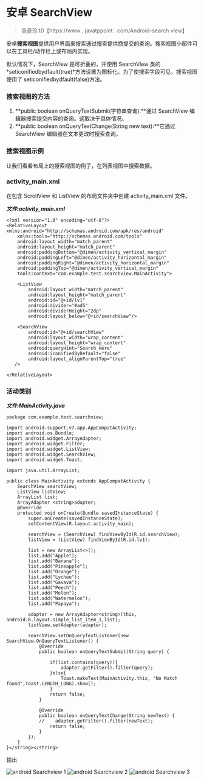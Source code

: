 # 安卓 SearchView

> 吴奇珍:t0【https://www . javatppoint . com/Android-search view】

安卓**搜索视图**提供用户界面来搜索通过搜索提供商提交的查询。搜索视图小部件可以在工具栏/动作栏上或布局内实现。

默认情况下，SearchView 是可折叠的，并使用 SearchView 类的*seticonifiedbydfault(true)*方法设置为图标化。为了使搜索字段可见，搜索视图使用了 seticonifiedbydfault(false)方法。

### 搜索视图的方法

1.  **public boolean onQueryTextSubmit(字符串查询):**通过 SearchView 编辑器搜索提交内容的查询。这取决于具体情况。
2.  **public boolean onQueryTextChange(String new text):**它通过 SearchView 编辑器在文本更改时搜索查询。

### 搜索视图示例

让我们看看布局上的搜索视图的例子，在列表视图中搜索数据。

### activity_main.xml

在包含 ScrollView 和 ListView 的布局文件夹中创建 activity_main.xml 文件。

***文件:activity_main.xml***

```
<?xml version="1.0" encoding="utf-8"?>
<RelativeLayout xmlns:android="http://schemas.android.com/apk/res/android"
    xmlns:tools="http://schemas.android.com/tools"
    android:layout_width="match_parent"
    android:layout_height="match_parent"
    android:paddingBottom="@dimen/activity_vertical_margin"
    android:paddingLeft="@dimen/activity_horizontal_margin"
    android:paddingRight="@dimen/activity_horizontal_margin"
    android:paddingTop="@dimen/activity_vertical_margin"
    tools:context="com.example.test.searchview.MainActivity">

    <ListView
        android:layout_width="match_parent"
        android:layout_height="match_parent"
        android:id="@+id/lv1"
        android:divider="#ad5"
        android:dividerHeight="2dp"
        android:layout_below="@+id/searchView"/>

    <SearchView
        android:id="@+id/searchView"
        android:layout_width="wrap_content"
        android:layout_height="wrap_content"
        android:queryHint="Search Here"
        android:iconifiedByDefault="false"
        android:layout_alignParentTop="true"
   />

</RelativeLayout>

```

### 活动类别

***文件:MainActivity.java***

```
package com.example.test.searchview;

import android.support.v7.app.AppCompatActivity;
import android.os.Bundle;
import android.widget.ArrayAdapter;
import android.widget.Filter;
import android.widget.ListView;
import android.widget.SearchView;
import android.widget.Toast;

import java.util.ArrayList;

public class MainActivity extends AppCompatActivity {
    SearchView searchView;
    ListView listView;
    ArrayList list;
    ArrayAdapter <string>adapter;
    @Override
    protected void onCreate(Bundle savedInstanceState) {
        super.onCreate(savedInstanceState);
        setContentView(R.layout.activity_main);

        searchView = (SearchView) findViewById(R.id.searchView);
        listView = (ListView) findViewById(R.id.lv1);

        list = new ArrayList<>();
        list.add("Apple");
        list.add("Banana");
        list.add("Pineapple");
        list.add("Orange");
        list.add("Lychee");
        list.add("Gavava");
        list.add("Peech");
        list.add("Melon");
        list.add("Watermelon");
        list.add("Papaya");

        adapter = new ArrayAdapter<string>(this, android.R.layout.simple_list_item_1,list);
        listView.setAdapter(adapter);

        searchView.setOnQueryTextListener(new SearchView.OnQueryTextListener() {
            @Override
            public boolean onQueryTextSubmit(String query) {

                if(list.contains(query)){
                    adapter.getFilter().filter(query);
                }else{
                    Toast.makeText(MainActivity.this, "No Match found",Toast.LENGTH_LONG).show();
                }
                return false;
            }

            @Override
            public boolean onQueryTextChange(String newText) {
            //    adapter.getFilter().filter(newText);
                return false;
            }
        });
    }
}</string></string> 
```

输出

![android Searchview  1](../Images/d117b2f98becb966bfb0ff7df16ea9d4.png)
![android Searchview  2](../Images/930aac6ef6343c5a8571033b6cf5bc70.png) ![android Searchview  3](../Images/89387d1cee245083ca3158434bade84f.png)